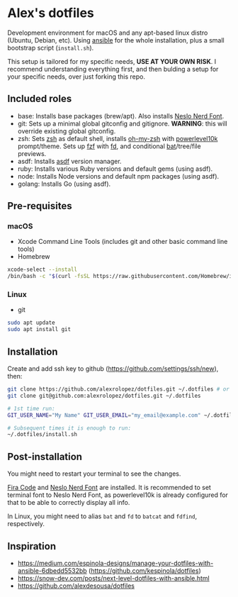 # Alex's dotfiles
Development environment for macOS and any apt-based linux distro (Ubuntu, Debian, etc).
Using [ansible] for the whole installation, plus a small bootstrap script (`install.sh`).

This setup is tailored for my specific needs, **USE AT YOUR OWN RISK**.
I recommend understanding everything first, and then bulding a setup for your specific needs, over just forking this repo.

## Included roles
- base: Installs base packages (brew/apt). Also installs [Neslo Nerd Font].
- git: Sets up a minimal global gitconfig and gitignore. **WARNING**: this will override existing global gitconfig.
- zsh: Sets [zsh] as default shell, installs [oh-my-zsh] with [powerlevel10k] prompt/theme. Sets up [fzf] with [fd], and conditional [bat]/tree/file previews.
- asdf: Installs [asdf] version manager.
- ruby: Installs various Ruby versions and default gems (using asdf).
- node: Installs Node versions and default npm packages (using asdf).
- golang: Installs Go (using asdf).

## Pre-requisites

### macOS
- Xcode Command Line Tools (includes git and other basic command line tools)
- Homebrew
```bash
xcode-select --install
/bin/bash -c "$(curl -fsSL https://raw.githubusercontent.com/Homebrew/install/HEAD/install.sh)"
```

### Linux
- git
```bash
sudo apt update
sudo apt install git
```

## Installation
Create and add ssh key to github (https://github.com/settings/ssh/new), then:

```bash
git clone https://github.com/alexrolopez/dotfiles.git ~/.dotfiles # or
git clone git@github.com:alexrolopez/dotfiles.git ~/.dotfiles

# 1st time run:
GIT_USER_NAME="My Name" GIT_USER_EMAIL="my_email@example.com" ~/.dotfiles/install.sh

# Subsequent times it is enough to run:
~/.dotfiles/install.sh
```

## Post-installation
You might need to restart your terminal to see the changes.

[Fira Code] and [Neslo Nerd Font] are installed.
It is recommended to set terminal font to Neslo Nerd Font, as powerlevel10k is already configured for that to be able to correctly display all info.

In Linux, you might need to alias `bat` and `fd` to `batcat` and `fdfind`, respectively.

## Inspiration
- https://medium.com/espinola-designs/manage-your-dotfiles-with-ansible-6dbedd5532bb (https://github.com/kespinola/dotfiles)
- https://snow-dev.com/posts/next-level-dotfiles-with-ansible.html 
- https://github.com/alexdesousa/dotfiles

[ansible]: https://docs.ansible.com/ansible/latest/index.html
[zsh]: https://zsh.sourceforge.io/
[oh-my-zsh]: https://github.com/ohmyzsh/ohmyzsh
[powerlevel10k]: https://github.com/romkatv/powerlevel10k
[Neslo Nerd Font]: https://github.com/romkatv/powerlevel10k/blob/master/font.md
[Fira Code]: https://github.com/tonsky/FiraCode
[fzf]: https://github.com/junegunn/fzf
[fd]: https://github.com/sharkdp/fd
[bat]: https://github.com/sharkdp/bat
[asdf]: http://asdf-vm.com/

